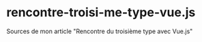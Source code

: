 # rencontre-troisi-me-type-vue.js
Sources de mon article "Rencontre du troisième type avec Vue.js" 
